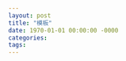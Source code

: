 ```yaml
---
layout: post
title: "模板"
date: 1970-01-01 00:00:00 -0000
categories: 
tags: 
---
```


<!--
### 一个标题

几段正文

![一张图片](/assets/imgs/article/xxx.jpg){:width = "600px"}

> 引用几句话

    一段代码

参考内容：
> [博客1][1]    
> [博客2][2]

[1]: https:://github.com/younghz/Markdown "Markdown"
[2]: https:://github.com/younghz/Markdown "Markdown" 

-->

